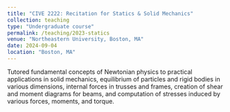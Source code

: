 ```yaml
---
title: "CIVE 2222: Recitation for Statics & Solid Mechanics"
collection: teaching
type: "Undergraduate course"
permalink: /teaching/2023-statics
venue: "Northeastern University, Boston, MA"
date: 2024-09-04
location: "Boston, MA"
---
```

Tutored fundamental concepts of Newtonian physics to practical applications in solid mechanics, equilibrium of particles and rigid bodies in various dimensions, internal forces in trusses and frames, creation of shear and moment diagrams for beams, and computation of stresses induced by various forces, moments, and torque.

